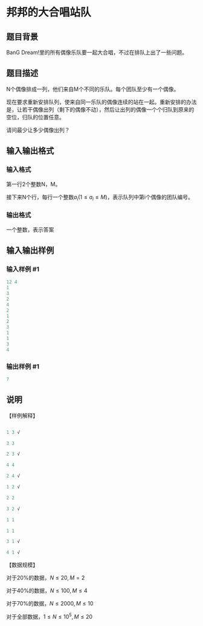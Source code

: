 # 邦邦的大合唱站队

## 题目背景

BanG Dream!里的所有偶像乐队要一起大合唱，不过在排队上出了一些问题。

## 题目描述

N个偶像排成一列，他们来自M个不同的乐队。每个团队至少有一个偶像。

现在要求重新安排队列，使来自同一乐队的偶像连续的站在一起。重新安排的办法是，让若干偶像出列（剩下的偶像不动），然后让出列的偶像一个个归队到原来的空位，归队的位置任意。

请问最少让多少偶像出列？

## 输入输出格式

### 输入格式

第一行2个整数N，M。

接下来N个行，每行一个整数$a_i(1\le a_i \le M)$，表示队列中第i个偶像的团队编号。

### 输出格式

一个整数，表示答案

## 输入输出样例

### 输入样例 #1

```cpp
12 4
1
3
2
4
2
1
2
3
1
1
3
4
```


### 输出样例 #1

```cpp
7
```


## 说明

【样例解释】

```cpp

1 3 √

3 3

2 3 √

4 4

2 4 √

1 2 √

2 2

3 2 √

1 1

1 1

3 1 √

4 1 √

```

【数据规模】

对于20%的数据，$N\le 20, M=2$

对于40%的数据，$N\le 100, M\le 4$

对于70%的数据，$N\le 2000, M\le 10$

对于全部数据，$1\le N\le 10^5, M\le 20$

